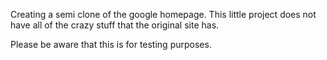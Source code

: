Creating a semi clone of the google homepage. This little project does not have all of the crazy stuff that the original site has. 

Please be aware that this is for testing purposes.